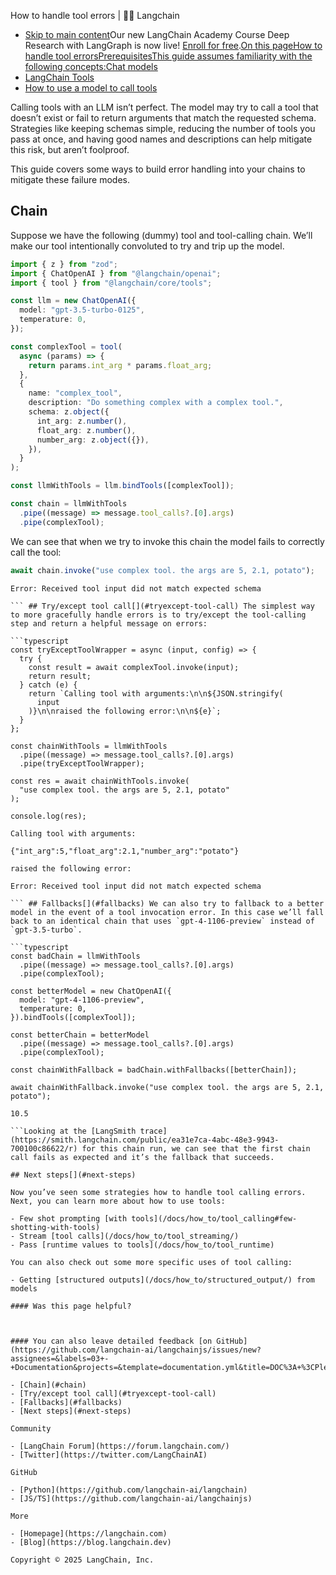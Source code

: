 How to handle tool errors | 🦜️🔗 Langchain
- [Skip to main content](#__docusaurus_skipToContent_fallback)Our new LangChain Academy Course Deep Research with LangGraph is now live! [Enroll for free](https://academy.langchain.com/courses/deep-research-with-langgraph/?utm_medium=internal&utm_source=docs&utm_campaign=q3-2025_deep-research-course_co).[On this pageHow to handle tool errorsPrerequisitesThis guide assumes familiarity with the following concepts:Chat models](/docs/concepts/chat_models)
- [LangChain Tools](/docs/concepts/tools)
- [How to use a model to call tools](/docs/how_to/tool_calling)

Calling tools with an LLM isn’t perfect. The model may try to call a tool that doesn’t exist or fail to return arguments that match the requested schema. Strategies like keeping schemas simple, reducing the number of tools you pass at once, and having good names and descriptions can help mitigate this risk, but aren’t foolproof.

This guide covers some ways to build error handling into your chains to mitigate these failure modes.

## Chain[​](#chain)

Suppose we have the following (dummy) tool and tool-calling chain. We’ll make our tool intentionally convoluted to try and trip up the model.

```typescript
import { z } from "zod";
import { ChatOpenAI } from "@langchain/openai";
import { tool } from "@langchain/core/tools";

const llm = new ChatOpenAI({
  model: "gpt-3.5-turbo-0125",
  temperature: 0,
});

const complexTool = tool(
  async (params) => {
    return params.int_arg * params.float_arg;
  },
  {
    name: "complex_tool",
    description: "Do something complex with a complex tool.",
    schema: z.object({
      int_arg: z.number(),
      float_arg: z.number(),
      number_arg: z.object({}),
    }),
  }
);

const llmWithTools = llm.bindTools([complexTool]);

const chain = llmWithTools
  .pipe((message) => message.tool_calls?.[0].args)
  .pipe(complexTool);

```

We can see that when we try to invoke this chain the model fails to correctly call the tool:

```typescript
await chain.invoke("use complex tool. the args are 5, 2.1, potato");

```

```text
Error: Received tool input did not match expected schema

``` ## Try/except tool call[​](#tryexcept-tool-call) The simplest way to more gracefully handle errors is to try/except the tool-calling step and return a helpful message on errors:

```typescript
const tryExceptToolWrapper = async (input, config) => {
  try {
    const result = await complexTool.invoke(input);
    return result;
  } catch (e) {
    return `Calling tool with arguments:\n\n${JSON.stringify(
      input
    )}\n\nraised the following error:\n\n${e}`;
  }
};

const chainWithTools = llmWithTools
  .pipe((message) => message.tool_calls?.[0].args)
  .pipe(tryExceptToolWrapper);

const res = await chainWithTools.invoke(
  "use complex tool. the args are 5, 2.1, potato"
);

console.log(res);

```

```text
Calling tool with arguments:

{"int_arg":5,"float_arg":2.1,"number_arg":"potato"}

raised the following error:

Error: Received tool input did not match expected schema

``` ## Fallbacks[​](#fallbacks) We can also try to fallback to a better model in the event of a tool invocation error. In this case we’ll fall back to an identical chain that uses `gpt-4-1106-preview` instead of `gpt-3.5-turbo`.

```typescript
const badChain = llmWithTools
  .pipe((message) => message.tool_calls?.[0].args)
  .pipe(complexTool);

const betterModel = new ChatOpenAI({
  model: "gpt-4-1106-preview",
  temperature: 0,
}).bindTools([complexTool]);

const betterChain = betterModel
  .pipe((message) => message.tool_calls?.[0].args)
  .pipe(complexTool);

const chainWithFallback = badChain.withFallbacks([betterChain]);

await chainWithFallback.invoke("use complex tool. the args are 5, 2.1, potato");

```

```text
10.5

```Looking at the [LangSmith trace](https://smith.langchain.com/public/ea31e7ca-4abc-48e3-9943-700100c86622/r) for this chain run, we can see that the first chain call fails as expected and it’s the fallback that succeeds.

## Next steps[​](#next-steps)

Now you’ve seen some strategies how to handle tool calling errors. Next, you can learn more about how to use tools:

- Few shot prompting [with tools](/docs/how_to/tool_calling#few-shotting-with-tools)
- Stream [tool calls](/docs/how_to/tool_streaming/)
- Pass [runtime values to tools](/docs/how_to/tool_runtime)

You can also check out some more specific uses of tool calling:

- Getting [structured outputs](/docs/how_to/structured_output/) from models

#### Was this page helpful?



#### You can also leave detailed feedback [on GitHub](https://github.com/langchain-ai/langchainjs/issues/new?assignees=&labels=03+-+Documentation&projects=&template=documentation.yml&title=DOC%3A+%3CPlease+write+a+comprehensive+title+after+the+%27DOC%3A+%27+prefix%3E).

- [Chain](#chain)
- [Try/except tool call](#tryexcept-tool-call)
- [Fallbacks](#fallbacks)
- [Next steps](#next-steps)

Community

- [LangChain Forum](https://forum.langchain.com/)
- [Twitter](https://twitter.com/LangChainAI)

GitHub

- [Python](https://github.com/langchain-ai/langchain)
- [JS/TS](https://github.com/langchain-ai/langchainjs)

More

- [Homepage](https://langchain.com)
- [Blog](https://blog.langchain.dev)

Copyright © 2025 LangChain, Inc.